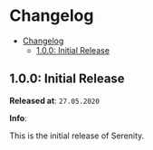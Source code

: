 # Changelog

- [Changelog](#changelog)
  - [1.0.0: Initial Release](#100-initial-release)

## 1.0.0: Initial Release

**Released at**: `27.05.2020`

**Info**:

This is the initial release of Serenity.
